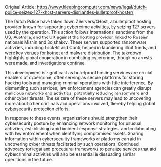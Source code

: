 Original Article: https://www.bleepingcomputer.com/news/legal/dutch-police-seizes-127-xhost-servers-dismantles-bulletproof-hoster/

The Dutch Police have taken down ZServers/XHost, a bulletproof hosting provider known for supporting cybercrime activities, by seizing 127 servers used by the operation. This action follows international sanctions from the US, Australia, and the UK against the hosting provider, linked to Russian nationals Mishin and Bolshakov. These servers supported ransomware activities, including LockBit and Conti, helped in laundering illicit funds, and were key venues for botnet and malware distribution. The takedown highlights global cooperation in combating cybercrime, though no arrests were made, and investigations continue.

This development is significant as bulletproof hosting services are crucial enablers of cybercrime, often serving as secure platforms for storing hacking tools and managing criminal operations with little interference. By dismantling such services, law enforcement agencies can greatly disrupt malicious networks and activities, potentially reducing ransomware and other cyber threats. The seizure of these servers may lead to uncovering more about other criminals and operations involved, thereby helping global cybersecurity protection efforts.

In response to these events, organizations should strengthen their cybersecurity posture by enhancing network monitoring for unusual activities, establishing rapid incident response strategies, and collaborating with law enforcement when identifying compromised assets. Sharing information within cybersecurity frameworks or platforms can aid in uncovering cyber threats facilitated by such operations. Continued advocacy for legal and procedural frameworks to penalize services that aid cybercriminal activities will also be essential in dissuading similar operations in the future.